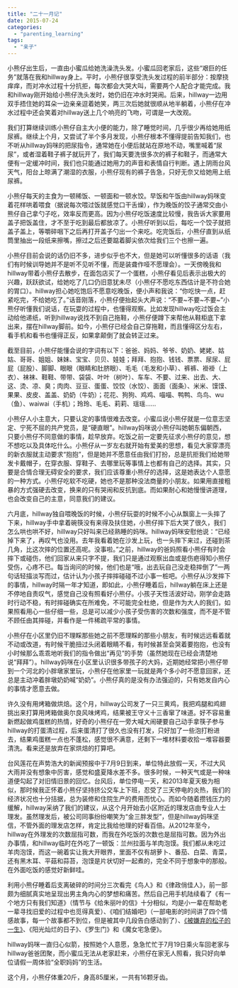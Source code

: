 ```yaml
---
title: "二十一月记"
date: 2015-07-24
categories: 
  - "parenting_learning"
tags: 
  - "亲子"
---
```


小熊仔出生后，一直由小蜜瓜给她洗澡洗头发。小蜜瓜回老家后，这些“艰巨的任务”就落在我和hillway身上。平时，小熊仔很享受洗头发过程的前半部分：按摩挠痒痒，而对冲水过程十分抗拒，每次都会大哭大叫，需要两个人配合才能完成。我和hillway刚开始给小熊仔洗头发时，她仍旧在冲水时哭闹。后来，hillway一边用双手捂住她的耳朵一边亲亲逗着她笑，两三次后她就很顺从地半躺着，小熊仔在冲水过程中还会笑着对hillway送上几个响亮的飞吻，可谓是一大改观。

我们打算继续训练小熊仔自主大小便的能力，除了睡觉时间，几乎很少再给她用纸尿裤。继续上个月，又尝试了半个多月发现，小熊仔根本不懂得提前告知我们，也不听从hillway妈咪的把尿指令，通常她在小便后就站在原地不动，嘴里喊着“尿尿”，或者湿着鞋子裤子就玩开了，我们每天要洗很多次的裤子和鞋子，而通常大便有一定缓冲时间，我们也只能通过她用力的声音和表情自行判断。遇上阴雨台风天气，阳台上晾满了潮湿的衣服，小熊仔现有的裤子告急，只好无奈又给她用上纸尿裤。

小熊仔每天的主食为一顿稀饭、一顿面和一顿水饺。早饭和午饭由hillway妈咪变着花样哄着喂食（据说每次喂过饭就感觉口干舌燥），作为晚饭的饺子通常交由小熊仔自己拿勺子吃，效率反而更高。因为小熊仔吃饭速度比较慢，我告诉大家要用盖子把饭盖住，才不至于吃到最后都放凉了。小熊仔听到以后，每吃一个饺子就把盖子盖上，等嚼碎咽下之后再打开盖子勺出一个来吃。吃完饭后，小熊仔直到从纸筒里抽出一段纸来擦嘴，擦过之后还要踮着脚尖依次给我们三个也擦一遍。

小熊仔目前会说的话仍旧不多，进步似乎也不大，但是她可以听懂很多的话语（我们有时候训导她并不是听不见听不懂，而是装聋作哑不愿理会）。一天傍晚我和hillway带着小熊仔去散步，在面包店买了一个蛋糕，小熊仔看见后表示出极大的兴趣，跃跃欲试，给她吃了几口仍旧意犹未尽（小熊仔不愿吃东西估计是不符合她的胃口）。hillway担心她吃饱后不愿意吃晚饭，便小声和我说：“你吃快一点，赶紧吃完，不给她吃了。”话音刚落，小熊仔便抬起头大声说：“不要~不要~不要~”小熊仔听懂我们说话，在玩耍的过程中，也懂得观察。比如发现hillway吃过饭会主动给他递纸，听到hillway说找不到自己拖鞋，小熊仔便蹲下来帮他从鞋柜底下拿出来，摆在hillway脚前。如今，小熊仔已经会自己穿拖鞋，而且懂得区分左右，看手机和看书也懂得正反，如果拿颠倒了就会转正过来。

截至目前，小熊仔能懂会说的字词有以下：爸爸、妈妈、爷爷、奶奶、姥姥、姑姑、哥哥、姐姐、妹妹、宝宝、贝贝、娃娃；拜拜、抱抱、钱钱、票票、尿尿、屁屁（屁股）、脚脚、眼眼（眼睛和肚脐眼）、毛毛（毛发和小草）、裤裤、褂褂（上衣）、袜袜、鞋鞋、带带、袋袋、叶叶（树叶）、车车、不要、过来、出去、大、这、烫、凉、臭；肉肉、豆豆、蛋蛋、饺饺（水饺）、面面（面条）、米米、馍馍、果果、皮皮、盖盖、奶奶（牛奶）；花花、狗狗、鸡鸡、喵喵、鸭鸭、鸟鸟、wu（鱼）、waiwai（手机）；玲玲、毛毛、莉莉、瑶瑶……

小熊仔人小主意大，只要认定的事情很难去改变。小蜜瓜说小熊仔就是一位意志坚定、宁死不屈的共产党员，是“硬直眼”。hillway妈咪说小熊仔叫她朝东偏朝西，只要小熊仔不同意做的事情，趁早放弃。吃饭之前一定要先征求小熊仔的意见，想不想吃以及具体吃什么。小熊仔从一岁左右就开始有爱美的思想，看见大家穿漂亮的新衣服就主动要求“抱抱”，但是她并不愿意任由我们打扮，总是抗拒我们给她带发卡戴帽子，在穿衣服、穿鞋子、去哪里玩等事情上也都有自己的选择。其实，只要是合情合理无碍安全的要求，我们应该尊重小熊仔的选择，这是她表达个人意愿的一种方式。小熊仔吃软不吃硬，她也不是那种没法商量的小朋友。如果用直接粗暴的方式强硬去改变，换来的只有哭闹和反抗到底。而如果耐心和她慢慢讲道理，也会改变自己的主意，同意我们的建议。

六月底，hillway独自喂晚饭的时候，小熊仔玩耍的时候不小心从飘窗上一头摔了下来，hillway手中拿着碗筷没有来得及扶住她，小熊仔摔下后大哭了很久，我们怎么哄也哄不好，hillway只好叫来已经熟睡的妈咪。hillway妈咪安慰他说：“已经掉下来了，再叹气也没用。去年我看着她在沙发上玩，也一头摔下来过，还碰到茶几角，比这次摔的位置还高呢。没事啦。”之前，hillway的爸妈照看小熊仔有时会摔下或碰伤，他们回家从来只字不提，我们只是通过观察出血或是伤疤得知小熊仔受伤，心疼不已。每当询问的时候，他们也是“哦，出去玩自己没走稳摔倒了”一两句话轻描淡写而过，估计认为小孩子摔摔碰碰不过小事一桩吧。小熊仔从沙发摔下的事情，hillway时隔一年才知道，即如此，小熊仔睡着后，hillway躺在床上还是不停地自责叹气，感觉自己没有照看好小熊仔。小孩子天性活波好动，刚学会走路时行动不稳，有时摔碰确实在所难免，不可能完全杜绝，但是作为大人的我们，如果照看用心一些仔细一些，总是可以减少小孩子受伤害的次数和强度，而不是不管不顾任由其摔碰，并看作是一件稀疏平常的事情。

小熊仔在小区里仍旧不理睬那些她之前不愿理睬的那些小朋友，有时候远远看着就不动或改道，有时候干脆扭过头闭着眼睛不看，有时候甚至会哭着要抱抱，也没有小时候那么乖乖地听我们的指令做出“再见”的手势（虽然她现在已经会清楚地说“拜拜”）。hillway妈咪在小区里认识很多带孩子的大妈，近期她经常把小熊仔带到一个河北的小胖墩家里玩，小熊仔在他家里一玩就是两个多小时不愿意回家，还总是主动冲着胖墩奶奶喊“奶奶”。小熊仔真的是没有办法强迫的，只有她发自内心的事情才愿意去做。

许久没有用烤箱做烘焙。这个月，hillway公司发了一只三黄鸡，我把鸡腿和鸡翅挑出来打算用烤箱做奥尔良风味烤鸡，结果被王守义十三香窜了味道。好不容易重新燃起做鸡蛋糕的热情，好奇的小熊仔在一旁大喊大闹硬要自己动手拿筷子参与hillway的打蛋清过程，后来蛋清打了很久也没有打发，只好加了一些泡打粉进去，结果鸡蛋糕一点也不蓬松，感觉很不满意，还剩下一堆材料要收拾一堆容器要清洗。看来还是放弃在家烘焙的打算吧。

台风莲花在声势浩大的新闻预报中于7月9日到来，单位特此放假一天，不过大风大雨并没有想象中厉害，感觉和盛夏降水差不多。很多时候，一种天气或是一种味道便勾起了对旧情旧景的回忆。台风后，单位停电一天，和2013年夏天极为相似，那时候我正怀着小熊仔坚持挤公交车上下班，忍受了三天停电的炎热，我们的经济状况也十分拮据，总为装修和住院生产的费用而忧心。而如今随着攒钱压力的缓解，hillway采纳了我们的建议，从这个月开始去小区附近的理发店由专业人士理发。虽然理发后，被公司同事纷纷嘲笑为“金三胖发型”，但是hillway妈咪坚信，不管外面的理发店怎样，肯定比我给他理的好看百倍。从2012年至今，hillway在外理发的次数屈指可数，而我在外吃饭的次数也是屈指可数。因为外出办事情，和hillway临时在外吃了一顿饭：兰州拉面与羊肉泡馍。我们都从未吃过羊肉泡馍，而这一碗着实让我大开眼界，里面不仅有胡萝卜、番茄、白菜、青菜，还有黑木耳、平菇和蒜苔，泡馍是片状切好一起煮的，完全不同于想象中的那般。在外面吃饭的感觉好新鲜哇。

利用小熊仔睡着后支离破碎的时间分三次看完《鸟人》和《律政俏佳人》，前一部颇为细腻真实地呈现出男主角内心的梦想和痛苦。然后自己用手机陆续看了《有一个地方只有我们知道》（情节与《给朱丽叶的信》十分相似，均是小一辈在帮助老一辈寻找旧爱的过程中也觅得真爱）、《咱们结婚吧》（一部电影的时间讲了四个情感故事，每一个故事都不到位，但是被其中几段告白感动到了）、[《被嫌弃的松子的一生》](https://www.jfsay.com/archives/882.html)、《阳光灿烂的日子》、《罗生门》和《魔女宅急便》。

hillway妈咪一直归心似箭，按照她个人意愿，急急忙忙于7月19日乘火车回老家与hillway爸爸团聚，而小蜜瓜无法从老家赶来，小熊仔在家无人照看，我只好向单位请假一周体验“全职妈妈”的生活。

这个月，小熊仔体重20斤，身高85厘米，一共有16颗牙齿。
